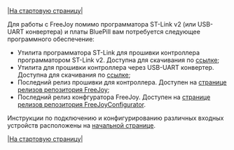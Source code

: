 |[На стартовую страницу](../README.md)|

Для работы с FreeJoy помимо программатора ST-Link v2 (или USB-UART конвертера) и платы BluePill вам потребуется следующее программного обеспечение:
 
* Утилита программатора ST-Link для прошивки контроллера программатором ST-Link v2. Доступна для скачивания по [ссылке](https://www.st.com/en/development-tools/stsw-link004.html); 
* Утилита для прошивки контроллера через USB-UART конвертер. Доступна для скачивания по [ссылке](https://www.st.com/en/development-tools/flasher-stm32.html);
* Последний релиз прошивки для контроллера. Доступен на [странице релизов репозитория FreeJoy](https://github.com/FreeJoy-Team/FreeJoy/releases);
* Последний релиз конфгуратора FreeJoy. Доступен на [странице релизов репозитория FreeJoyConfigurator](https://github.com/FreeJoy-Team/FreeJoyConfigurator/releases).

Инструкции по подключению и конфигурированию различных входных устройств расположены на [начальной странице](../README.md).

|[На стартовую страницу](../README.md)|
